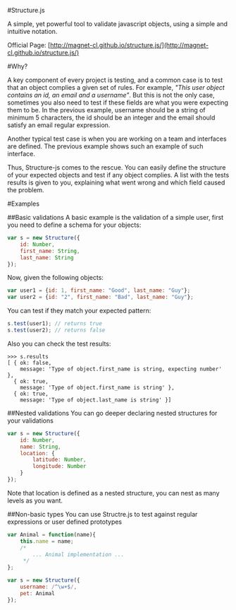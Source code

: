 #Structure.js

A simple, yet powerful tool to validate javascript objects, using a simple and intuitive notation.

Official Page: [http://magnet-cl.github.io/structure.js/](http://magnet-cl.github.io/structure.js/)

#Why?

A key component of every project is testing, and a common case is to test that an object complies a given set of rules. For example, *"This user object contains an id, an email and a username"*. But this is not the only case, sometimes you also need to test if these fields are what you were expecting them to be. In the previous example, username should be a string of minimum 5 characters, the id should be an integer and the email should satisfy an email regular expression.

Another typical test case is when you are working on a team and interfaces are defined. The previous example shows such an example of such interface.

Thus, Structure-js comes to the rescue. You can easily define the structure of your expected objects and test if any object complies. A  list with the tests results is given to you, explaining what went wrong and which field caused the problem.

#Examples

##Basic validations
A basic example is the validation of a simple user, first you need to define a schema for your objects:
```javascript
var s = new Structure({
    id: Number,
    first_name: String,
    last_name: String
});
```
Now, given the following objects:
```javascript
var user1 = {id: 1, first_name: "Good", last_name: "Guy"};
var user2 = {id: "2", first_name: "Bad", last_name: "Guy"};
```
You can test if they match your expected pattern:
```javascript
s.test(user1); // returns true
s.test(user2); // returns false
```
Also you can check the test results:
```
>>> s.results
[ { ok: false,
    message: 'Type of object.first_name is string, expecting number' },
  { ok: true,
    message: 'Type of object.first_name is string' },
  { ok: true,
    message: 'Type of object.last_name is string' }]
```

##Nested validations
You can go deeper declaring nested structures for your validations
```javascript
var s = new Structure({
    id: Number,
    name: String,
    location: {
        latitude: Number,
        longitude: Number
    }
});
```
Note that location is defined as a nested structure, you can nest as many levels as you want.

##Non-basic types
You can use Structre.js to test against regular expressions or user defined prototypes
```javascript
var Animal = function(name){
    this.name = name;
    /*
        ... Animal implementation ...
     */
};

var s = new Structure({
    username: /^\w+$/,
    pet: Animal
});
```